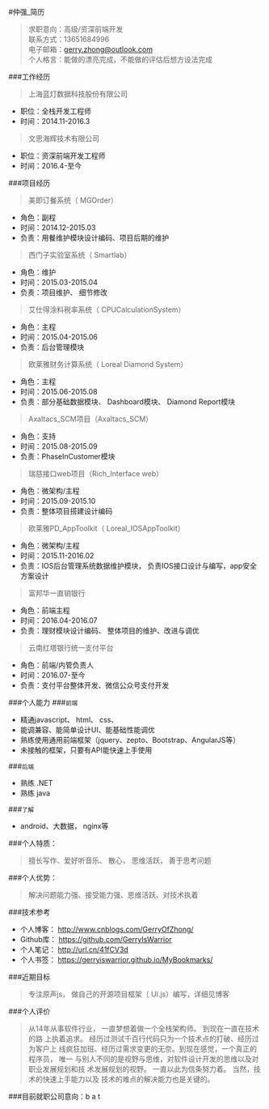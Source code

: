 #仲强_简历
> 求职意向：高级/资深前端开发        
> 联系方式：13651684996      
> 电子邮箱：gerry.zhong@outlook.com      
> 个人格言：能做的漂亮完成，不能做的评估后想方设法完成


###工作经历
> 上海蓝灯数据科技股份有限公司      

* 职位：全栈开发工程师          
* 时间：2014.11-2016.3     

> 文思海辉技术有限公司      

* 职位：资深前端开发工程师      
* 时间：2016.4-至今        
  
    
###项目经历
> 美即订餐系统（ MGOrder）
  
  * 角色：副程       
  * 时间：2014.12-2015.03      
  * 负责：用餐维护模块设计编码、项目后期的维护       
  
> 西门子实验室系统（ Smartlab）
  
  * 角色：维护       
  * 时间：2015.03-2015.04      
  * 负责：项目维护、 细节修改       
  
> 艾仕得涂料税率系统（ CPUCalculationSystem）
  
  * 角色：主程
  * 时间：2015.04-2015.06
  * 负责：后台管理模块
  
> 欧莱雅财务计算系统（ Loreal Diamond System）
  
   * 角色：主程
   * 时间：2015.06-2015.08
   * 负责：部分基础数据模块、 Dashboard模块、 Diamond Report模块
   
> Axaltacs_SCM项目（Axaltacs_SCM）
  
  * 角色：支持
  * 时间：2015.08-2015.09
  * 负责：PhaseInCustomer模块
  
> 瑞慈接口web项目（Rich_Interface web）
  
  * 角色：微架构/主程
  * 时间：2015.09-2015.10
  * 负责：整体项目搭建设计编码
  
> 欧莱雅PD_AppToolkit（ Loreal_IOSAppToolkit）
  
  * 角色：微架构/主程
  * 时间：2015.11-2016.02
  * 负责：IOS后台管理系统数据维护模块， 负责IOS接口设计与编写，app安全方案设计
  
> 富邦华一直销银行
  
  * 角色：前端主程
  * 时间：2016.04-2016.07
  * 负责：理财模块设计编码、 整体项目的维护、改进与调优
  
> 云南红塔银行统一支付平台
  
  * 角色：前端/内管负责人
  * 时间：2016.07-至今
  * 负责：支付平台整体开发、微信公众号支付开发
    
    
###个人能力
###`前端`

  * 精通javascript、 html、 css、
  * 能调兼容、能简单设计UI、能基础性能调优 
  * 熟练使用通用前端框架（jquery、zepto、Bootstrap、AngularJS等）
  * 未接触的框架，只要有API能快速上手使用   
           
###`后端`

  * 熟练 .NET
  * 熟练 java       
    
###`了解`

  * android、大数据， nginx等         
  
  
###个人特质：
> 擅长写作、爱好听音乐、 散心， 思维活跃， 善于思考问题


###个人优势：
> 解决问题能力强、接受能力强、思维活跃、对技术执着


###技术参考
  * 个人博客： http://www.cnblogs.com/GerryOfZhong/
  * Github库：  https://github.com/GerryIsWarrior
  * 个人笔记：  http://url.cn/41fCV3d
  * 个人书签： https://gerryiswarrior.github.io/MyBookmarks/


###近期目标
> 专注原声js， 做自己的开源项目框架（ UI.js）编写，详细见博客


###个人评价
> 从14年从事软件行业， 一直梦想着做一个全栈架构师。 到现在一直在技术的路
  上执着追求。 经历过测试千百行代码只为一个技术点的打破、经历过为客户上
  线疯狂加班、经历过需求变更的无奈。到现在感觉，一个真正的程序员， 唯一
  与别人不同的是视野与思维，对软件设计开发的思维以及对职业发展规划和技
  术发展规划的视野。 一直以此为信条努力着。 当然，技术的快速上手能力以及
  技术的难点的解决能力也是关键的。
  
###目前就职公司意向：b a t